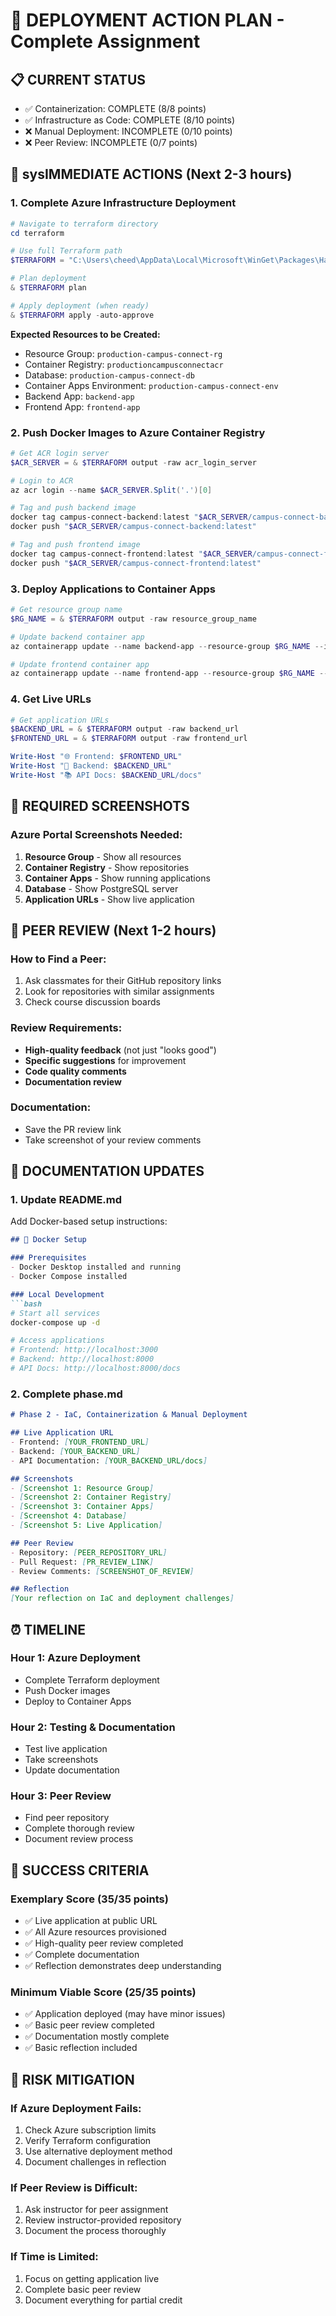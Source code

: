 # 🚀 DEPLOYMENT ACTION PLAN - Complete Assignment

## 📋 **CURRENT STATUS**
- ✅ Containerization: COMPLETE (8/8 points)
- ✅ Infrastructure as Code: COMPLETE (8/10 points)
- ❌ Manual Deployment: INCOMPLETE (0/10 points)
- ❌ Peer Review: INCOMPLETE (0/7 points)

## 🎯 sys**IMMEDIATE ACTIONS (Next 2-3 hours)**

### **1. Complete Azure Infrastructure Deployment**

```powershell
# Navigate to terraform directory
cd terraform

# Use full Terraform path
$TERRAFORM = "C:\Users\cheed\AppData\Local\Microsoft\WinGet\Packages\Hashicorp.Terraform_Microsoft.Winget.Source_8wekyb3d8bbwe\terraform.exe"

# Plan deployment
& $TERRAFORM plan

# Apply deployment (when ready)
& $TERRAFORM apply -auto-approve
```

**Expected Resources to be Created:**
- Resource Group: `production-campus-connect-rg`
- Container Registry: `productioncampusconnectacr`
- Database: `production-campus-connect-db`
- Container Apps Environment: `production-campus-connect-env`
- Backend App: `backend-app`
- Frontend App: `frontend-app`

### **2. Push Docker Images to Azure Container Registry**

```powershell
# Get ACR login server
$ACR_SERVER = & $TERRAFORM output -raw acr_login_server

# Login to ACR
az acr login --name $ACR_SERVER.Split('.')[0]

# Tag and push backend image
docker tag campus-connect-backend:latest "$ACR_SERVER/campus-connect-backend:latest"
docker push "$ACR_SERVER/campus-connect-backend:latest"

# Tag and push frontend image
docker tag campus-connect-frontend:latest "$ACR_SERVER/campus-connect-frontend:latest"
docker push "$ACR_SERVER/campus-connect-frontend:latest"
```

### **3. Deploy Applications to Container Apps**

```powershell
# Get resource group name
$RG_NAME = & $TERRAFORM output -raw resource_group_name

# Update backend container app
az containerapp update --name backend-app --resource-group $RG_NAME --image "$ACR_SERVER/campus-connect-backend:latest"

# Update frontend container app
az containerapp update --name frontend-app --resource-group $RG_NAME --image "$ACR_SERVER/campus-connect-frontend:latest"
```

### **4. Get Live URLs**

```powershell
# Get application URLs
$BACKEND_URL = & $TERRAFORM output -raw backend_url
$FRONTEND_URL = & $TERRAFORM output -raw frontend_url

Write-Host "🌐 Frontend: $FRONTEND_URL"
Write-Host "🔗 Backend: $BACKEND_URL"
Write-Host "📚 API Docs: $BACKEND_URL/docs"
```

## 📸 **REQUIRED SCREENSHOTS**

### **Azure Portal Screenshots Needed:**
1. **Resource Group** - Show all resources
2. **Container Registry** - Show repositories
3. **Container Apps** - Show running applications
4. **Database** - Show PostgreSQL server
5. **Application URLs** - Show live application

## 👥 **PEER REVIEW (Next 1-2 hours)**

### **How to Find a Peer:**
1. Ask classmates for their GitHub repository links
2. Look for repositories with similar assignments
3. Check course discussion boards

### **Review Requirements:**
- **High-quality feedback** (not just "looks good")
- **Specific suggestions** for improvement
- **Code quality comments**
- **Documentation review**

### **Documentation:**
- Save the PR review link
- Take screenshot of your review comments

## 📝 **DOCUMENTATION UPDATES**

### **1. Update README.md**
Add Docker-based setup instructions:

```markdown
## 🐳 Docker Setup

### Prerequisites
- Docker Desktop installed and running
- Docker Compose installed

### Local Development
```bash
# Start all services
docker-compose up -d

# Access applications
# Frontend: http://localhost:3000
# Backend: http://localhost:8000
# API Docs: http://localhost:8000/docs
```

### **2. Complete phase.md**
```markdown
# Phase 2 - IaC, Containerization & Manual Deployment

## Live Application URL
- Frontend: [YOUR_FRONTEND_URL]
- Backend: [YOUR_BACKEND_URL]
- API Documentation: [YOUR_BACKEND_URL/docs]

## Screenshots
- [Screenshot 1: Resource Group]
- [Screenshot 2: Container Registry]
- [Screenshot 3: Container Apps]
- [Screenshot 4: Database]
- [Screenshot 5: Live Application]

## Peer Review
- Repository: [PEER_REPOSITORY_URL]
- Pull Request: [PR_REVIEW_LINK]
- Review Comments: [SCREENSHOT_OF_REVIEW]

## Reflection
[Your reflection on IaC and deployment challenges]
```

## ⏰ **TIMELINE**

### **Hour 1: Azure Deployment**
- Complete Terraform deployment
- Push Docker images
- Deploy to Container Apps

### **Hour 2: Testing & Documentation**
- Test live application
- Take screenshots
- Update documentation

### **Hour 3: Peer Review**
- Find peer repository
- Complete thorough review
- Document review process

## 🎯 **SUCCESS CRITERIA**

### **Exemplary Score (35/35 points)**
- ✅ Live application at public URL
- ✅ All Azure resources provisioned
- ✅ High-quality peer review completed
- ✅ Complete documentation
- ✅ Reflection demonstrates deep understanding

### **Minimum Viable Score (25/35 points)**
- ✅ Application deployed (may have minor issues)
- ✅ Basic peer review completed
- ✅ Documentation mostly complete
- ✅ Basic reflection included

## 🚨 **RISK MITIGATION**

### **If Azure Deployment Fails:**
1. Check Azure subscription limits
2. Verify Terraform configuration
3. Use alternative deployment method
4. Document challenges in reflection

### **If Peer Review is Difficult:**
1. Ask instructor for peer assignment
2. Review instructor-provided repository
3. Document the process thoroughly

### **If Time is Limited:**
1. Focus on getting application live
2. Complete basic peer review
3. Document everything for partial credit 